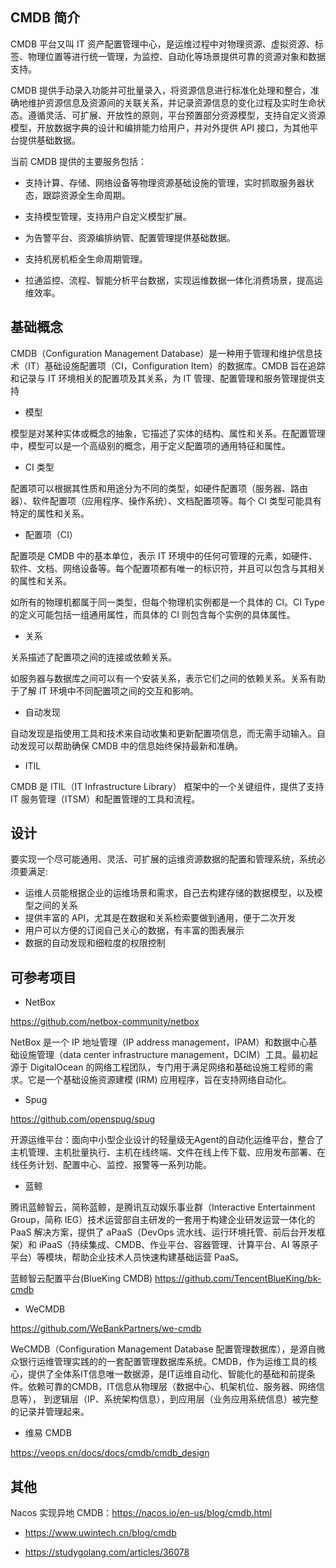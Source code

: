 ## CMDB 简介

CMDB 平台又叫 IT 资产配置管理中心，是运维过程中对物理资源、虚拟资源、标签、物理位置等进行统一管理，为监控、自动化等场景提供可靠的资源对象和数据支持。

CMDB 提供手动录入功能并可批量录入，将资源信息进行标准化处理和整合，准确地维护资源信息及资源间的关联关系，并记录资源信息的变化过程及实时生命状态。遵循灵活、可扩展、开放性的原则，平台预置部分资源模型，支持自定义资源模型，开放数据字典的设计和编排能力给用户，并对外提供 API 接口，为其他平台提供基础数据。

当前 CMDB 提供的主要服务包括：

- 支持计算、存储、网络设备等物理资源基础设施的管理，实时抓取服务器状态，跟踪资源全生命周期。

- 支持模型管理，支持用户自定义模型扩展。

- 为告警平台、资源编排纳管、配置管理提供基础数据。

- 支持机房机柜全生命周期管理。

- 拉通监控、流程、智能分析平台数据，实现运维数据一体化消费场景，提高运维效率。

## 基础概念

CMDB（Configuration Management Database）是一种用于管理和维护信息技术（IT）基础设施配置项（CI，Configuration Item）的数据库。CMDB 旨在追踪和记录与 IT 环境相关的配置项及其关系，为 IT 管理、配置管理和服务管理提供支持

- 模型

模型是对某种实体或概念的抽象，它描述了实体的结构、属性和关系。在配置管理中，模型可以是一个高级别的概念，用于定义配置项的通用特征和属性。

- CI 类型

配置项可以根据其性质和用途分为不同的类型，如硬件配置项（服务器、路由器）、软件配置项（应用程序、操作系统）、文档配置项等。每个 CI 类型可能具有特定的属性和关系。

- 配置项（CI）

配置项是 CMDB 中的基本单位，表示 IT 环境中的任何可管理的元素，如硬件、软件、文档、网络设备等。每个配置项都有唯一的标识符，并且可以包含与其相关的属性和关系。

如所有的物理机都属于同一类型，但每个物理机实例都是一个具体的 CI。CI Type 的定义可能包括一组通用属性，而具体的 CI 则包含每个实例的具体属性。

- 关系

关系描述了配置项之间的连接或依赖关系。

如服务器与数据库之间可以有一个安装关系，表示它们之间的依赖关系。关系有助于了解 IT 环境中不同配置项之间的交互和影响。

- 自动发现

自动发现是指使用工具和技术来自动收集和更新配置项信息，而无需手动输入。自动发现可以帮助确保 CMDB 中的信息始终保持最新和准确。

- ITIL

CMDB 是 ITIL（IT Infrastructure Library） 框架中的一个关键组件，提供了支持 IT 服务管理（ITSM）和配置管理的工具和流程。

## 设计

要实现一个尽可能通用、灵活、可扩展的运维资源数据的配置和管理系统，系统必须要满足:

- 运维人员能根据企业的运维场景和需求，自己去构建存储的数据模型，以及模型之间的关系
- 提供丰富的 API，尤其是在数据和关系检索要做到通用，便于二次开发
- 用户可以方便的订阅自己关心的数据，有丰富的图表展示
- 数据的自动发现和细粒度的权限控制

## 可参考项目

- NetBox

<https://github.com/netbox-community/netbox>

 NetBox 是一个 IP 地址管理（IP address management，IPAM）和数据中心基础设施管理（data center infrastructure management，DCIM）工具。最初起源于 DigitalOcean 的网络工程团队，专门用于满足网络和基础设施工程师的需求。它是一个基础设施资源建模 (IRM) 应用程序，旨在支持网络自动化。

- Spug

<https://github.com/openspug/spug>

开源运维平台：面向中小型企业设计的轻量级无Agent的自动化运维平台，整合了主机管理、主机批量执行、主机在线终端、文件在线上传下载、应用发布部署、在线任务计划、配置中心、监控、报警等一系列功能。

- 蓝鲸

腾讯蓝鲸智云，简称蓝鲸，是腾讯互动娱乐事业群（Interactive Entertainment Group，简称 IEG）技术运营部自主研发的一套用于构建企业研发运营一体化的 PaaS 解决方案，提供了 aPaaS（DevOps 流水线、运行环境托管、前后台开发框架）和 iPaaS（持续集成、CMDB、作业平台、容器管理、计算平台、AI 等原子平台）等模块，帮助企业技术人员快速构建基础运营 PaaS。

蓝鲸智云配置平台(BlueKing CMDB) <https://github.com/TencentBlueKing/bk-cmdb>

- WeCMDB

<https://github.com/WeBankPartners/we-cmdb>

WeCMDB（Configuration Management Database 配置管理数据库），是源自微众银行运维管理实践的的一套配置管理数据库系统。CMDB，作为运维工具的核心，提供了全体系IT信息唯一数据源，是IT运维自动化、智能化的基础和前提条件。依赖可靠的CMDB，IT信息从物理层（数据中心、机架机位、服务器、网络信息等）， 到逻辑层（IP、系统架构信息），到应用层（业务应用系统信息）被完整的记录并管理起来。

- 维易 CMDB

<https://veops.cn/docs/docs/cmdb/cmdb_design>

## 其他

Nacos 实现异地 CMDB：<https://nacos.io/en-us/blog/cmdb.html>

- <https://www.uwintech.cn/blog/cmdb>

- <https://studygolang.com/articles/36078>

